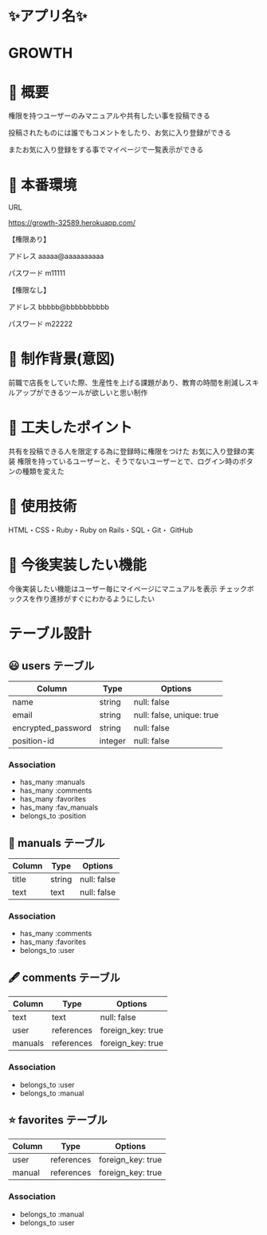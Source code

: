 # ✨アプリ名✨ 
# GROWTH

# 📘 概要
 権限を持つユーザーのみマニュアルや共有したい事を投稿できる
 
 投稿されたものには誰でもコメントをしたり、お気に入り登録ができる
 
 またお気に入り登録をする事でマイページで一覧表示ができる

# 📘 本番環境
 URL
 
 https://growth-32589.herokuapp.com/

 【権限あり】
 
 アドレス
 aaaaa@aaaaaaaaaa
 
 パスワード
 m11111

 【権限なし】
 
 アドレス
 bbbbb@bbbbbbbbbb
 
 パスワード
 m22222

# 📘 制作背景(意図)
 前職で店長をしていた際、生産性を上げる課題があり、教育の時間を削減しスキルアップができるツールが欲しいと思い制作

# 📘 工夫したポイント
 共有を投稿できる人を限定する為に登録時に権限をつけた
 お気に入り登録の実装
 権限を持っているユーザーと、そうでないユーザーとで、ログイン時のボタンの種類を変えた

# 📘 使用技術
 HTML・CSS・Ruby・Ruby on Rails・SQL・Git・ GitHub

# 📘 今後実装したい機能
 今後実装したい機能はユーザー毎にマイページにマニュアルを表示
 チェックボックスを作り進捗がすぐにわかるようにしたい





# テーブル設計

## 😃 users テーブル

|      Column      |  Type  |         Options         |
| ---------------- | ------ | ----------------------- |
|       name       | string |      null: false        |
|       email      | string |null: false, unique: true|
|encrypted_password| string |       null: false       |
|    position-id   | integer|       null: false       |

### Association

- has_many :manuals
- has_many :comments
- has_many :favorites
- has_many :fav_manuals
- belongs_to :position

## 📖 manuals テーブル

|      Column      |  Type  |     Options      |
| ---------------- | ------ | ---------------- |
|       title      | string |   null: false    |
|       text       |  text  |   null: false    |

### Association

- has_many :comments
- has_many :favorites
- belongs_to :user

## 🖋 comments テーブル

|      Column      |   Type   |       Options       |
| ---------------- | -------- | ------------------- |
|       text       |   text   |     null: false     |
|       user       |references|  foreign_key: true  |
|      manuals     |references|  foreign_key: true  |

### Association

- belongs_to :user
- belongs_to :manual

## ⭐️ favorites テーブル

|   Column   |   Type   |     Options     |
| ---------- | -------- | --------------- |
|    user    |references|foreign_key: true|
|    manual  |references|foreign_key: true|

### Association

- belongs_to :manual
- belongs_to :user
